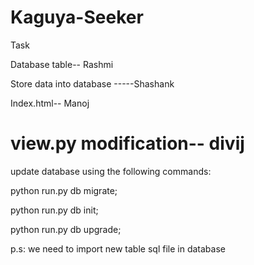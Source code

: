 # Kaguya-Seeker

Task

Database table-- Rashmi 

Store data into database -----Shashank 

Index.html-- Manoj

view.py modification-- divij
========
update database using the following commands:


python run.py db migrate;


python run.py db init;


python run.py db upgrade;



p.s: we need to import new table sql file in database

